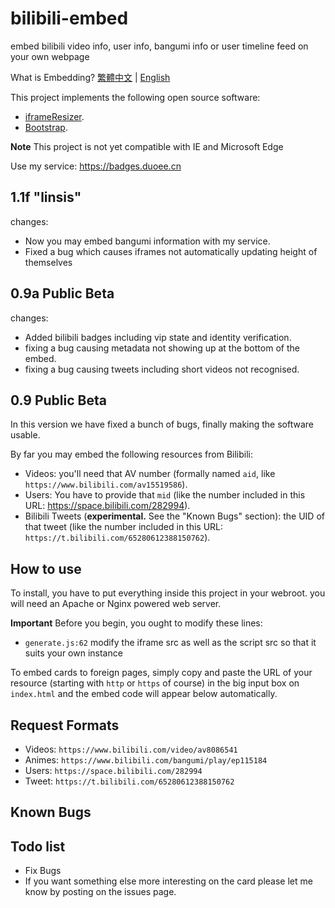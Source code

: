 # bilibili-embed

embed bilibili video info, user info, bangumi info or user timeline feed on your own webpage

What is Embedding? [繁體中文](http://www.wibibi.com/info.php?tid=443) | [English](https://dev.twitter.com/web/embedded-tweets)

This project implements the following open source software:

- [iframeResizer](https://davidjbradshaw.github.io/iframe-resizer/).
- [Bootstrap](https://getbootstrap.com).

**Note** This project is not yet compatible with IE and Microsoft Edge

Use my service: <https://badges.duoee.cn>

## 1.1f "linsis"

changes:

- Now you may embed bangumi information with my service.
- Fixed a bug which causes iframes not automatically updating height of themselves

## 0.9a Public Beta

changes:

- Added bilibili badges including vip state and identity verification.
- fixing a bug causing metadata not showing up at the bottom of the embed.
- fixing a bug causing tweets including short videos not recognised.

## 0.9 Public Beta

In this version we have fixed a bunch of bugs, finally making the software usable.

By far you may embed the following resources from Bilibili:

- Videos: you'll need that AV number (formally named `aid`, like `https://www.bilibili.com/av15519586`).
- Users: You have to provide that `mid` (like the number included in this URL: https://space.bilibili.com/282994).
- Bilibili Tweets (**experimental.** See the "Known Bugs" section): the UID of that tweet (like the number included in this URL: `https://t.bilibili.com/65280612388150762`).

## How to use

To install, you have to put everything inside this project in your webroot. you will need an Apache or Nginx powered web server.

**Important** Before you begin, you ought to modify these lines:

- `generate.js:62` modify the iframe src as well as the script src so that it suits your own instance

To embed cards to foreign pages, simply copy and paste the URL of your resource (starting with `http` or `https` of course) in the big input box on `index.html` and the embed code will appear below automatically.

## Request Formats

- Videos: `https://www.bilibili.com/video/av8086541`
- Animes: `https://www.bilibili.com/bangumi/play/ep115184`
- Users: `https://space.bilibili.com/282994`
- Tweet: `https://t.bilibili.com/65280612388150762`

## Known Bugs

## Todo list

- Fix Bugs
- If you want something else more interesting on the card please let me know by posting on the issues page.
